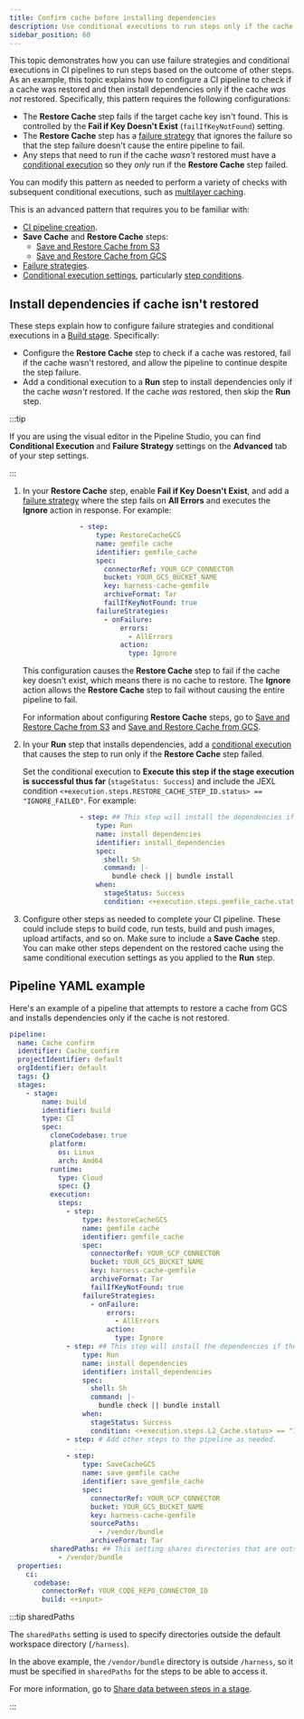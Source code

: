 ```yaml
---
title: Confirm cache before installing dependencies
description: Use conditional executions to run steps only if the cache wasn't restored.
sidebar_position: 60
---
```


This topic demonstrates how you can use failure strategies and conditional executions in CI pipelines to run steps based on the outcome of other steps. As an example, this topic explains how to configure a CI pipeline to check if a cache was restored and then install dependencies only if the cache *was not* restored. Specifically, this pattern requires the following configurations:

* The **Restore Cache** step fails if the target cache key isn't found. This is controlled by the **Fail if Key Doesn't Exist** (`failIfKeyNotFound`) setting.
* The **Restore Cache** step has a [failure strategy](/docs/platform/pipelines/failure-handling/define-a-failure-strategy-on-stages-and-steps) that ignores the failure so that the step failure doesn't cause the entire pipeline to fail.
* Any steps that need to run if the cache *wasn't* restored must have a [conditional execution](/docs/platform/pipelines/w_pipeline-steps-reference/step-skip-condition-settings/#step-conditions) so they *only* run if the **Restore Cache** step failed.

You can modify this pattern as needed to perform a variety of checks with subsequent conditional executions, such as [multilayer caching](./multilayer-caching.md).

This is an advanced pattern that requires you to be familiar with:

* [CI pipeline creation](../prep-ci-pipeline-components.md).
* **Save Cache** and **Restore Cache** steps:
  * [Save and Restore Cache from S3](./saving-cache.md)
  * [Save and Restore Cache from GCS](./save-cache-in-gcs.md)
* [Failure strategies](/docs/platform/pipelines/failure-handling/define-a-failure-strategy-on-stages-and-steps).
* [Conditional execution settings](/docs/platform/pipelines/w_pipeline-steps-reference/step-skip-condition-settings/), particularly [step conditions](/docs/platform/pipelines/w_pipeline-steps-reference/step-skip-condition-settings/#step-conditions).

## Install dependencies if cache isn't restored

These steps explain how to configure failure strategies and conditional executions in a [Build stage](../set-up-build-infrastructure/ci-stage-settings.md). Specifically:

* Configure the **Restore Cache** step to check if a cache was restored, fail if the cache wasn't restored, and allow the pipeline to continue despite the step failure.
* Add a conditional execution to a **Run** step to install dependencies only if the cache *wasn't* restored. If the cache *was* restored, then skip the **Run** step.

:::tip

If you are using the visual editor in the Pipeline Studio, you can find **Conditional Execution** and **Failure Strategy** settings on the **Advanced** tab of your step settings.

:::

1. In your **Restore Cache** step, enable **Fail if Key Doesn't Exist**, and add a [failure strategy](/docs/platform/pipelines/failure-handling/define-a-failure-strategy-on-stages-and-steps) where the step fails on **All Errors** and executes the **Ignore** action in response. For example:

   ```yaml
                 - step:
                     type: RestoreCacheGCS
                     name: gemfile cache
                     identifier: gemfile_cache
                     spec:
                       connectorRef: YOUR_GCP_CONNECTOR
                       bucket: YOUR_GCS_BUCKET_NAME
                       key: harness-cache-gemfile
                       archiveFormat: Tar
                       failIfKeyNotFound: true
                     failureStrategies:
                       - onFailure:
                           errors:
                             - AllErrors
                           action:
                             type: Ignore
   ```

   This configuration causes the **Restore Cache** step to fail if the cache key doesn't exist, which means there is no cache to restore. The **Ignore** action allows the **Restore Cache** step to fail without causing the entire pipeline to fail.

   For information about configuring **Restore Cache** steps, go to [Save and Restore Cache from S3](./saving-cache.md) and [Save and Restore Cache from GCS](./save-cache-in-gcs.md).

2. In your **Run** step that installs dependencies, add a [conditional execution](/docs/platform/pipelines/w_pipeline-steps-reference/step-skip-condition-settings/#step-conditions) that causes the step to run only if the **Restore Cache** step failed.

   Set the conditional execution to **Execute this step if the stage execution is successful thus far** (`stageStatus: Success`) and include the JEXL condition `<+execution.steps.RESTORE_CACHE_STEP_ID.status> == "IGNORE_FAILED"`. For example:

   ```yaml
                 - step: ## This step will install the dependencies if the cache wasn't restored. Otherwise, this step doesn't run.
                     type: Run
                     name: install dependencies
                     identifier: install_dependencies
                     spec:
                       shell: Sh
                       command: |-
                         bundle check || bundle install
                     when:
                       stageStatus: Success
                       condition: <+execution.steps.gemfile_cache.status> == "IGNORE_FAILED" ## Replace 'gemfile_cache' with your Restore Cache step's ID.
   ```

3. Configure other steps as needed to complete your CI pipeline. These could include steps to build code, run tests, build and push images, upload artifacts, and so on. Make sure to include a **Save Cache** step. You can make other steps dependent on the restored cache using the same conditional execution settings as you applied to the **Run** step.

## Pipeline YAML example

Here's an example of a pipeline that attempts to restore a cache from GCS and installs dependencies only if the cache is not restored.

```yaml
pipeline:
  name: Cache confirm
  identifier: Cache_confirm
  projectIdentifier: default
  orgIdentifier: default
  tags: {}
  stages:
    - stage:
        name: build
        identifier: build
        type: CI
        spec:
          cloneCodebase: true
          platform:
            os: Linux
            arch: Amd64
          runtime:
            type: Cloud
            spec: {}
          execution:
            steps:
              - step:
                  type: RestoreCacheGCS
                  name: gemfile cache
                  identifier: gemfile_cache
                  spec:
                    connectorRef: YOUR_GCP_CONNECTOR
                    bucket: YOUR_GCS_BUCKET_NAME
                    key: harness-cache-gemfile
                    archiveFormat: Tar
                    failIfKeyNotFound: true
                  failureStrategies:
                    - onFailure:
                        errors:
                          - AllErrors
                        action:
                          type: Ignore
              - step: ## This step will install the dependencies if the cache wasn't restored. Otherwise, this step doesn't run.
                  type: Run
                  name: install dependencies
                  identifier: install_dependencies
                  spec:
                    shell: Sh
                    command: |-
                      bundle check || bundle install
                  when:
                    stageStatus: Success
                    condition: <+execution.steps.L2_Cache.status> == "IGNORE_FAILED"
              - step: # Add other steps to the pipeline as needed.
                ...
              - step:
                  type: SaveCacheGCS
                  name: save gemfile cache
                  identifier: save_gemfile_cache
                  spec:
                    connectorRef: YOUR_GCP_CONNECTOR
                    bucket: YOUR_GCS_BUCKET_NAME
                    key: harness-cache-gemfile
                    sourcePaths:
                      - /vendor/bundle
                    archiveFormat: Tar
          sharedPaths: ## This setting shares directories that are outside the default workspace directory (/harness).
            - /vendor/bundle
  properties:
    ci:
      codebase:
        connectorRef: YOUR_CODE_REPO_CONNECTOR_ID
        build: <+input>
```

:::tip sharedPaths

The `sharedPaths` setting is used to specify directories outside the default workspace directory (`/harness`).

In the above example, the `/vendor/bundle` directory is outside `/harness`, so it must be specified in `sharedPaths` for the steps to be able to access it.

For more information, go to [Share data between steps in a stage](/docs/continuous-integration/use-ci/caching-ci-data/share-ci-data-across-steps-and-stages#share-data-between-steps-in-a-stage).

:::
